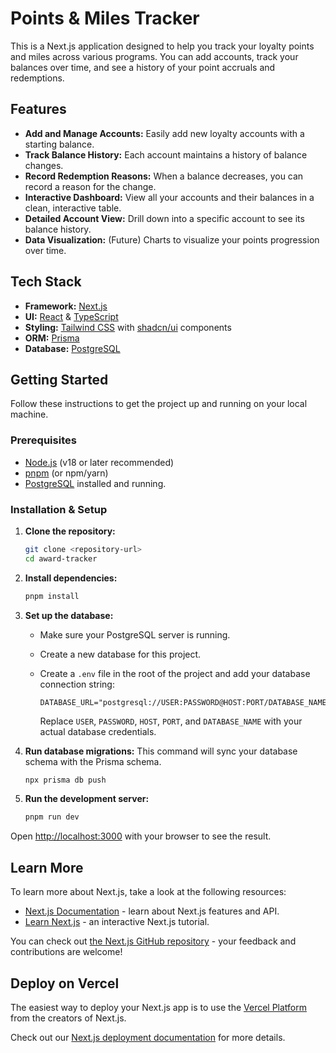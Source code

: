 # Points & Miles Tracker

This is a Next.js application designed to help you track your loyalty points and miles across various programs. You can add accounts, track your balances over time, and see a history of your point accruals and redemptions.

## Features

-   **Add and Manage Accounts:** Easily add new loyalty accounts with a starting balance.
-   **Track Balance History:** Each account maintains a history of balance changes.
-   **Record Redemption Reasons:** When a balance decreases, you can record a reason for the change.
-   **Interactive Dashboard:** View all your accounts and their balances in a clean, interactive table.
-   **Detailed Account View:** Drill down into a specific account to see its balance history.
-   **Data Visualization:** (Future) Charts to visualize your points progression over time.

## Tech Stack

-   **Framework:** [Next.js](https://nextjs.org/)
-   **UI:** [React](https://react.dev/) & [TypeScript](https://www.typescriptlang.org/)
-   **Styling:** [Tailwind CSS](https://tailwindcss.com/) with [shadcn/ui](https://ui.shadcn.com/) components
-   **ORM:** [Prisma](https://www.prisma.io/)
-   **Database:** [PostgreSQL](https://www.postgresql.org/)

## Getting Started

Follow these instructions to get the project up and running on your local machine.

### Prerequisites

-   [Node.js](https://nodejs.org/en) (v18 or later recommended)
-   [pnpm](https://pnpm.io/installation) (or npm/yarn)
-   [PostgreSQL](https://www.postgresql.org/download/) installed and running.

### Installation & Setup

1.  **Clone the repository:**
    ```bash
    git clone <repository-url>
    cd award-tracker
    ```

2.  **Install dependencies:**
    ```bash
    pnpm install
    ```

3.  **Set up the database:**
    -   Make sure your PostgreSQL server is running.
    -   Create a new database for this project.
    -   Create a `.env` file in the root of the project and add your database connection string:

        ```env
        DATABASE_URL="postgresql://USER:PASSWORD@HOST:PORT/DATABASE_NAME"
        ```
        Replace `USER`, `PASSWORD`, `HOST`, `PORT`, and `DATABASE_NAME` with your actual database credentials.

4.  **Run database migrations:**
    This command will sync your database schema with the Prisma schema.
    ```bash
    npx prisma db push
    ```

5.  **Run the development server:**
    ```bash
    pnpm run dev
    ```

Open [http://localhost:3000](http://localhost:3000) with your browser to see the result.

## Learn More

To learn more about Next.js, take a look at the following resources:

- [Next.js Documentation](https://nextjs.org/docs) - learn about Next.js features and API.
- [Learn Next.js](https://nextjs.org/learn) - an interactive Next.js tutorial.

You can check out [the Next.js GitHub repository](https://github.com/vercel/next.js) - your feedback and contributions are welcome!

## Deploy on Vercel

The easiest way to deploy your Next.js app is to use the [Vercel Platform](https://vercel.com/new?utm_medium=default-template&filter=next.js&utm_source=create-next-app&utm_campaign=create-next-app-readme) from the creators of Next.js.

Check out our [Next.js deployment documentation](https://nextjs.org/docs/app/building-your-application/deploying) for more details.
